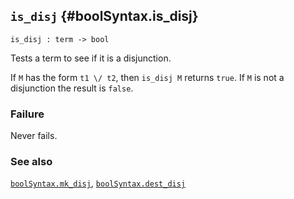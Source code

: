 ## `is_disj` {#boolSyntax.is_disj}


```
is_disj : term -> bool
```



Tests a term to see if it is a disjunction.


If `M` has the form `t1 \/ t2`, then `is_disj M` returns `true`. If `M`
is not a disjunction the result is `false`.

### Failure

Never fails.

### See also

[`boolSyntax.mk_disj`](#boolSyntax.mk_disj), [`boolSyntax.dest_disj`](#boolSyntax.dest_disj)

